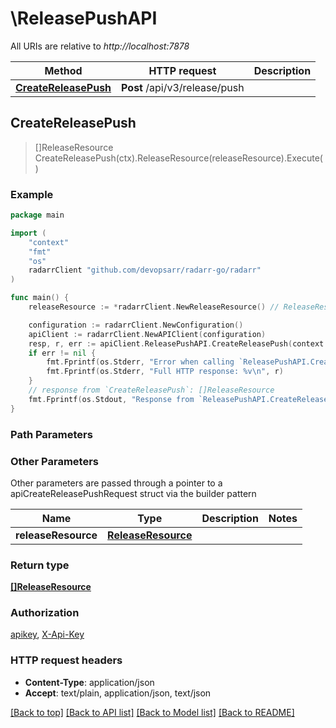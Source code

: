 # \ReleasePushAPI

All URIs are relative to *http://localhost:7878*

Method | HTTP request | Description
------------- | ------------- | -------------
[**CreateReleasePush**](ReleasePushAPI.md#CreateReleasePush) | **Post** /api/v3/release/push | 



## CreateReleasePush

> []ReleaseResource CreateReleasePush(ctx).ReleaseResource(releaseResource).Execute()



### Example

```go
package main

import (
	"context"
	"fmt"
	"os"
	radarrClient "github.com/devopsarr/radarr-go/radarr"
)

func main() {
	releaseResource := *radarrClient.NewReleaseResource() // ReleaseResource |  (optional)

	configuration := radarrClient.NewConfiguration()
	apiClient := radarrClient.NewAPIClient(configuration)
	resp, r, err := apiClient.ReleasePushAPI.CreateReleasePush(context.Background()).ReleaseResource(releaseResource).Execute()
	if err != nil {
		fmt.Fprintf(os.Stderr, "Error when calling `ReleasePushAPI.CreateReleasePush``: %v\n", err)
		fmt.Fprintf(os.Stderr, "Full HTTP response: %v\n", r)
	}
	// response from `CreateReleasePush`: []ReleaseResource
	fmt.Fprintf(os.Stdout, "Response from `ReleasePushAPI.CreateReleasePush`: %v\n", resp)
}
```

### Path Parameters



### Other Parameters

Other parameters are passed through a pointer to a apiCreateReleasePushRequest struct via the builder pattern


Name | Type | Description  | Notes
------------- | ------------- | ------------- | -------------
 **releaseResource** | [**ReleaseResource**](ReleaseResource.md) |  | 

### Return type

[**[]ReleaseResource**](ReleaseResource.md)

### Authorization

[apikey](../README.md#apikey), [X-Api-Key](../README.md#X-Api-Key)

### HTTP request headers

- **Content-Type**: application/json
- **Accept**: text/plain, application/json, text/json

[[Back to top]](#) [[Back to API list]](../README.md#documentation-for-api-endpoints)
[[Back to Model list]](../README.md#documentation-for-models)
[[Back to README]](../README.md)

